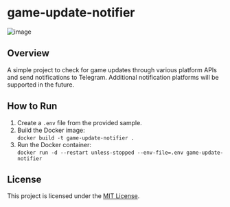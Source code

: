 # game-update-notifier
![image](https://github.com/user-attachments/assets/464d08a2-a5ad-4a94-b5a3-24de9ddaa334)

## Overview
A simple project to check for game updates through various platform APIs and send notifications to Telegram. Additional notification platforms will be supported in the future.

## How to Run
1. Create a `.env` file from the provided sample.
2. Build the Docker image:  
   `docker build -t game-update-notifier .`
3. Run the Docker container:  
   `docker run -d --restart unless-stopped --env-file=.env game-update-notifier`

## License
This project is licensed under the [MIT License](https://github.com/sa413x/game-update-notifier/blob/main/LICENSE).

